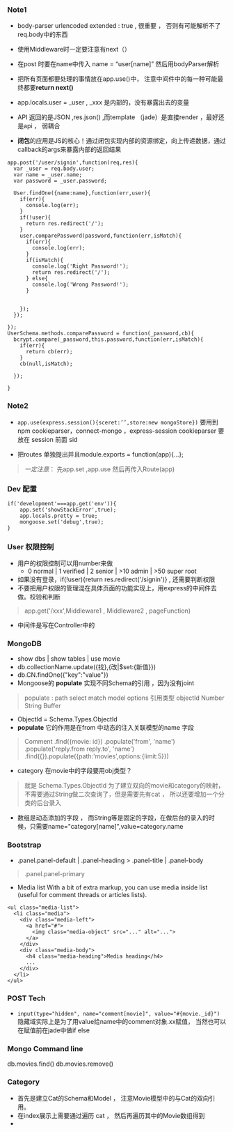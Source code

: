 ### Note1 
* body-parser urlencoded  extended : true , 很重要 ， 否则有可能解析不了 req.body中的东西
* 使用Middleware时一定要注意有next（）
* 在post 时要在name中传入 name = “user[name]” 然后用bodyParser解析
* 把所有页面都要处理的事情放在app.use()中， 注意中间件中的每一种可能最终都要**return next()**
* app.locals.user = _user   , _xxx 是内部的，没有暴露出去的变量

* API 返回的是JSON ,res.json()  ,而template （jade）是直接render ，最好还是api ， 弱耦合
* **闭包**的应用是JS的核心！通过闭包实现内部的资源绑定，向上传递数据，通过callback的args来暴露内部的返回结果

```
app.post('/user/signin',function(req,res){
  var _user = req.body.user;
  var name = _user.name;
  var password = _user.password;

  User.findOne({name:name},function(err,user){
    if(err){
      console.log(err);
    }
    if(!user){
      return res.redirect('/');
    } 
    user.comparePassword(password,function(err,isMatch){
      if(err){
        console.log(err);
      }
      if(isMatch){
        console.log('Right Password!');
        return res.redirect('/');
      } else{
        console.log('Wrong Password!');
      }


    });
  });

});
UserSchema.methods.comparePassword = function(_password,cb){
  bcrypt.compare(_password,this.password,function(err,isMatch){
    if(err){
      return cb(err);
    }
    cb(null,isMatch);

  });

}
```
### Note2
* `app.use(express.session(){sceret:’’,store:new mongoStore})`
要用到npm cookieparser，connect-mongo ，express-session
cookieparser 要放在 session 前面 sid

* 把routes 单独提出并且module.exports = function(app){...};
> *一定注意*： 先app.set ,app.use 然后再传入Route(app)

### Dev 配置
```
if('development'===app.get('env')){
	app.set('showStackError',true);
	app.locals.pretty = true;
	mongoose.set('debug',true);
}
```
### User 权限控制
* 用户的权限控制可以用number来做
	* 0 normal | 1 verified | 2 senior | >10 admin | >50 super root
* 如果没有登录，if(!user){return res.redirect('/signin')} , 还需要判断权限
* 不要把用户权限的管理混在具体页面的功能实现上，用express的中间件去做。校验和判断
> app.get('/xxx',Middleware1 , Middleware2 , pageFunction)
* 中间件是写在Controller中的

### MongoDB
* show dbs | show tables | use movie
* db.collectionName.update({找},{改|$set:{新值}})
* db.CN.findOne({"key":"value"})
* Mongoose的 **populate** 实现不同Schema的引用 ，因为没有joint
> populate : path select match model options
> 引用类型 objectId Number String Buffer 
* ObjectId = Schema.Types.ObjectId
* **populate** 它的作用是在from 中动态的注入关联模型的name 字段
> Comment
      .find({movie: id})
      .populate('from', 'name')
      .populate('reply.from reply.to', 'name')
.find({}).populate({path:'movies',options:{limit:5}})     
* category 在movie中的字段要用obj类型？
> 就是 Schema.Types.ObjectId
> 为了建立双向的movie和category的映射，不需要通过String做二次查询了，但是需要先有cat ， 所以还要增加一个分类的后台录入

* 数组是动态添加的字段 ， 而String等是固定的字段，在做后台的录入的时候，只需要name="category[name]",value=category.name



### Bootstrap
* .panel.panel-default | .panel-heading > .panel-title | .panel-body
> .panel.panel-primary
* Media list
With a bit of extra markup, you can use media inside list (useful for comment threads or articles lists).

```
<ul class="media-list">
  <li class="media">
    <div class="media-left">
      <a href="#">
        <img class="media-object" src="..." alt="...">
      </a>
    </div>
    <div class="media-body">
      <h4 class="media-heading">Media heading</h4>
      ...
    </div>
  </li>
</ul>
```
### POST Tech
* `input(type="hidden", name="comment[movie]", value="#{movie._id}")` 隐藏域实际上是为了用value给name中的comment对象.xx赋值， 当然也可以在赋值前在jade中做if else

### Mongo Command line
db.movies.find()
db.movies.remove()

### Category
* 首先是建立Cat的Schema和Model ， 注意Movie模型中的与Cat的双向引用。
* 在index展示上需要通过遍历 cat ， 然后再遍历其中的Movie数组得到
* 























